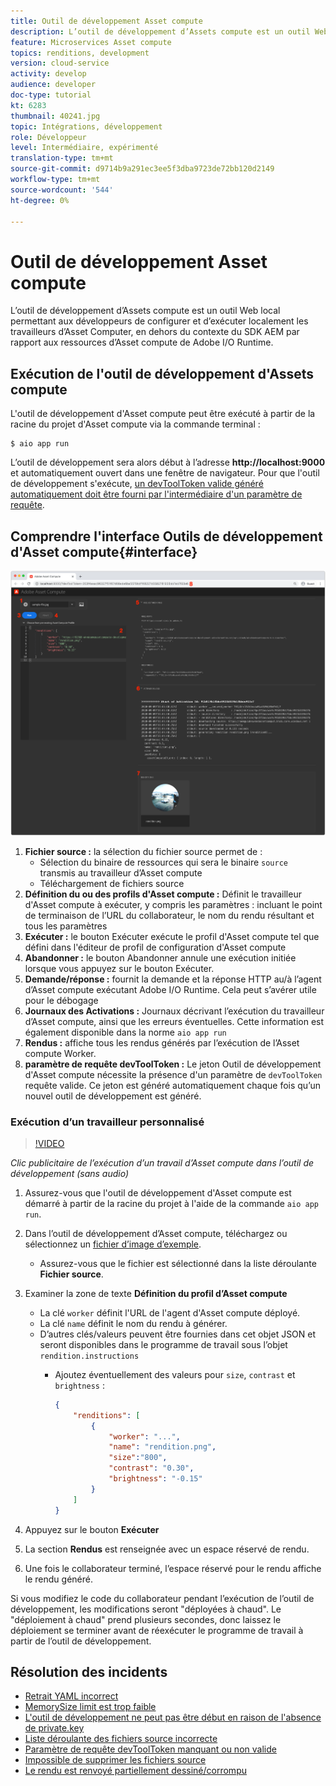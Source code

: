 ```yaml
---
title: Outil de développement Asset compute
description: L’outil de développement d’Assets compute est un outil Web local permettant aux développeurs de configurer et d’exécuter localement les travailleurs d’Asset Computer, en dehors du contexte du SDK AEM par rapport aux ressources d’Asset compute de Adobe I/O Runtime.
feature: Microservices Asset compute
topics: renditions, development
version: cloud-service
activity: develop
audience: developer
doc-type: tutorial
kt: 6283
thumbnail: 40241.jpg
topic: Intégrations, développement
role: Développeur
level: Intermédiaire, expérimenté
translation-type: tm+mt
source-git-commit: d9714b9a291ec3ee5f3dba9723de72bb120d2149
workflow-type: tm+mt
source-wordcount: '544'
ht-degree: 0%

---
```



# Outil de développement Asset compute

L’outil de développement d’Assets compute est un outil Web local permettant aux développeurs de configurer et d’exécuter localement les travailleurs d’Asset Computer, en dehors du contexte du SDK AEM par rapport aux ressources d’Asset compute de Adobe I/O Runtime.

## Exécution de l&#39;outil de développement d&#39;Assets compute

L&#39;outil de développement d&#39;Asset compute peut être exécuté à partir de la racine du projet d&#39;Asset compute via la commande terminal :

```
$ aio app run
```

L’outil de développement sera alors début à l’adresse __http://localhost:9000__ et automatiquement ouvert dans une fenêtre de navigateur. Pour que l&#39;outil de développement s&#39;exécute, [un devToolToken valide généré automatiquement doit être fourni par l&#39;intermédiaire d&#39;un paramètre de requête](#troubleshooting__devtooltoken).

## Comprendre l&#39;interface Outils de développement d&#39;Asset compute{#interface}

![Outil de développement Asset compute](./assets/development-tool/asset-compute-dev-tool.png)

1. __Fichier source :__ la sélection du fichier source permet de :
   + Sélection du binaire de ressources qui sera le binaire `source` transmis au travailleur d’Asset compute
   + Téléchargement de fichiers source
1. __Définition du ou des profils d&#39;Asset compute :__ Définit le travailleur d&#39;Asset compute à exécuter, y compris les paramètres : incluant le point de terminaison de l’URL du collaborateur, le nom du rendu résultant et tous les paramètres
1. __Exécuter :__ le bouton Exécuter exécute le profil d&#39;Asset compute tel que défini dans l&#39;éditeur de profil de configuration d&#39;Asset compute
1. __Abandonner :__ le bouton Abandonner annule une exécution initiée lorsque vous appuyez sur le bouton Exécuter.
1. __Demande/réponse :__ fournit la demande et la réponse HTTP au/à l’agent d’Asset compute exécutant Adobe I/O Runtime. Cela peut s’avérer utile pour le débogage
1. __Journaux des Activations :__ Journaux décrivant l’exécution du travailleur d’Asset compute, ainsi que les erreurs éventuelles. Cette information est également disponible dans la norme `aio app run`
1. __Rendus :__ affiche tous les rendus générés par l’exécution de l’Asset compute Worker.
1. __paramètre de requête devToolToken :__ Le jeton Outil de développement d&#39;Asset compute nécessite la présence d&#39;un paramètre de  `devToolToken` requête valide. Ce jeton est généré automatiquement chaque fois qu’un nouvel outil de développement est généré.

### Exécution d’un travailleur personnalisé

>[!VIDEO](https://video.tv.adobe.com/v/40241?quality=12&learn=on)

_Clic publicitaire de l’exécution d’un travail d’Asset compute dans l’outil de développement (sans audio)_

1. Assurez-vous que l&#39;outil de développement d&#39;Asset compute est démarré à partir de la racine du projet à l&#39;aide de la commande `aio app run`.
1. Dans l’outil de développement d’Asset compute, téléchargez ou sélectionnez un [fichier d’image d’exemple](../assets/samples/sample-file.jpg).
   + Assurez-vous que le fichier est sélectionné dans la liste déroulante __Fichier source__.
1. Examiner la zone de texte __Définition du profil d’Asset compute__
   + La clé `worker` définit l&#39;URL de l&#39;agent d&#39;Asset compute déployé.
   + La clé `name` définit le nom du rendu à générer.
   + D’autres clés/valeurs peuvent être fournies dans cet objet JSON et seront disponibles dans le programme de travail sous l’objet `rendition.instructions`
      + Ajoutez éventuellement des valeurs pour `size`, `contrast` et `brightness` :

         ```json
         {
             "renditions": [
                 {
                     "worker": "...",
                     "name": "rendition.png",
                     "size":"800",
                     "contrast": "0.30",
                     "brightness": "-0.15"
                 }
             ]
         }
         ```

1. Appuyez sur le bouton __Exécuter__
1. La section __Rendus__ est renseignée avec un espace réservé de rendu.
1. Une fois le collaborateur terminé, l’espace réservé pour le rendu affiche le rendu généré.

Si vous modifiez le code du collaborateur pendant l’exécution de l’outil de développement, les modifications seront &quot;déployées à chaud&quot;. Le &quot;déploiement à chaud&quot; prend plusieurs secondes, donc laissez le déploiement se terminer avant de réexécuter le programme de travail à partir de l’outil de développement.

## Résolution des incidents

+ [Retrait YAML incorrect](../troubleshooting.md#incorrect-yaml-indentation)
+ [MemorySize limit est trop faible](../troubleshooting.md#memorysize-limit-is-set-too-low)
+ [L&#39;outil de développement ne peut pas être début en raison de l&#39;absence de private.key](../troubleshooting.md#missing-private-key)
+ [Liste déroulante des fichiers source incorrecte](../troubleshooting.md#source-files-dropdown-incorrect)
+ [Paramètre de requête devToolToken manquant ou non valide](../troubleshooting.md#missing-or-invalid-devtooltoken-query-parameter)
+ [Impossible de supprimer les fichiers source](../troubleshooting.md#unable-to-remove-source-files)
+ [Le rendu est renvoyé partiellement dessiné/corrompu](../troubleshooting.md#rendition-returned-partially-drawn-or-corrupt)
